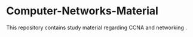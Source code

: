 # Computer-Networks-Material
This repository contains study material regarding CCNA and networking .
